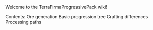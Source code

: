 Welcome to the TerraFirmaProgressivePack wiki!

Contents:
Ore generation
Basic progression tree
Crafting differences
Processing paths

